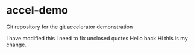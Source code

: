 # accel-demo
Git repository for the git accelerator demonstration

I have modified this
I need to fix unclosed quotes
Hello back
Hi this is my change.
